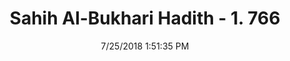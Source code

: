---
title        : "Sahih Al-Bukhari Hadith - 1. 766"
date         : 7/25/2018 1:51:35 PM
draft        : false
type         : "hadith"
layout       : "hadith"
BookCode     : "SHB"
VolumeNumber : "1"
HadithNumber : "766"
categories  :  ["Prayer Characteristics-Standing straight with calmness after bowing"]
tags  :  ["Al Bara"]
---